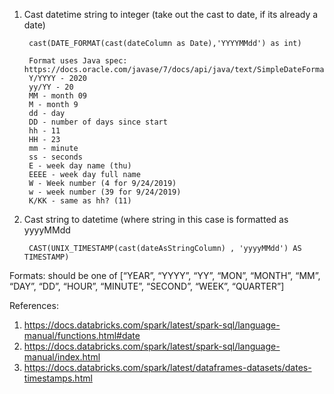 
1. Cast datetime string to integer (take out the cast to date, if its already a date)

        cast(DATE_FORMAT(cast(dateColumn as Date),'YYYYMMdd') as int)
        
        Format uses Java spec: https://docs.oracle.com/javase/7/docs/api/java/text/SimpleDateFormat.html
        Y/YYYY - 2020
        yy/YY - 20
        MM - month 09
        M - month 9
        dd - day
        DD - number of days since start
        hh - 11
        HH - 23
        mm - minute
        ss - seconds
        E - week day name (thu)
        EEEE - week day full name
        W - Week number (4 for 9/24/2019)
        w - week number (39 for 9/24/2019)
        K/KK - same as hh? (11)
        

2. Cast string to datetime (where string in this case is formatted as yyyyMMdd

        CAST(UNIX_TIMESTAMP(cast(dateAsStringColumn) , 'yyyyMMdd') AS TIMESTAMP)
  
 Formats: should be one of [“YEAR”, “YYYY”, “YY”, “MON”, “MONTH”, “MM”, “DAY”, “DD”, “HOUR”, “MINUTE”, “SECOND”, “WEEK”, “QUARTER”]


References:
1. https://docs.databricks.com/spark/latest/spark-sql/language-manual/functions.html#date
1. https://docs.databricks.com/spark/latest/spark-sql/language-manual/index.html
1. https://docs.databricks.com/spark/latest/dataframes-datasets/dates-timestamps.html
